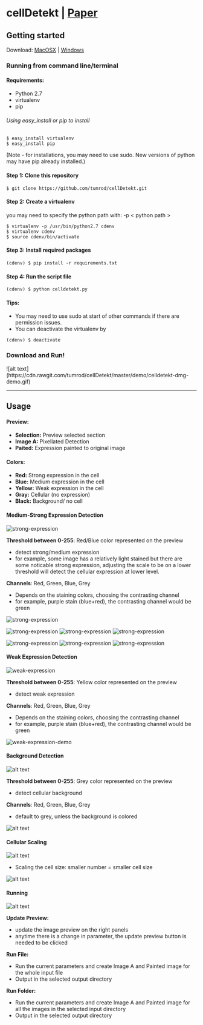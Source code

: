 # cellDetekt | [Paper](http://onlinelibrary.wiley.com/doi/10.1111/j.1365-2818.2005.01450.x/full)

## Getting started

Download: [MacOSX](https://cdn.rawgit.com/tumrod/cellDetekt/master/celldetekt.dmg) |  [Windows](https://cdn.rawgit.com/tumrod/cellDetekt/master/dist_exe.zip)
### Running from command line/terminal

#### Requirements:
- Python 2.7
- virtualenv 
- pip

###### Using easy_install or pip to install
```
$ easy_install virtualenv
$ easy_install pip
```
(Note - for installations, you may need to use sudo. New versions of python may have pip already installed.)


#### Step 1: Clone this repository
```
$ git clone https://github.com/tumrod/cellDetekt.git
```

#### Step 2: Create a virtualenv  
you may need to specify the python path with: -p < python path >

```
$ virtualenv -p /usr/bin/python2.7 cdenv
$ virtualenv cdenv
$ source cdenv/bin/activate 
```

#### Step 3: Install required packages
```
(cdenv) $ pip install -r requirements.txt
```

#### Step 4: Run the script file
```
(cdenv) $ python celldetekt.py
```

#### Tips: 
- You may need to use sudo at start of other commands if there are permission issues.
- You can deactivate the virtualenv by 
```
(cdenv) $ deactivate 
```

### Download and Run!
<MacOSX example>
![alt text](https://cdn.rawgit.com/tumrod/cellDetekt/master/demo/celldetekt-dmg-demo.gif)

---

## Usage
#### Preview:
* **Selection:** Preview selected section
* **Image A:** Pixellated Detection
* **Paited:** Expression painted to original image

#### Colors:
* **Red:** Strong expression in the cell
* **Blue:** Medium expression in the cell
* **Yellow:** Weak expression in the cell
* **Gray:** Cellular (no expression)
* **Black:** Background/ no cell

#### Medium-Strong Expression Detection

![strong-expression](https://cdn.rawgit.com/tumrod/cellDetekt/master/asset/strong-expression.png)

**Threshold between 0-255**: Red/Blue color represented on the preview
* detect strong/medium expression
* for example, some image has a relatively light stained but there are some noticable strong expression, adjusting the scale to be on a lower threshold will detect the cellular expression at lower level.

**Channels**: Red, Green, Blue, Grey
* Depends on the staining colors, choosing the contrasting channel
* for example, purple stain (blue+red), the contrasting channel would be green

![strong-expression](https://cdn.rawgit.com/tumrod/cellDetekt/master/example/strong_100_0.png)


![strong-expression](https://cdn.rawgit.com/tumrod/cellDetekt/master/example/strong_100_1.png) ![strong-expression](https://cdn.rawgit.com/tumrod/cellDetekt/master/example/strong_130_1.png) ![strong-expression](https://cdn.rawgit.com/tumrod/cellDetekt/master/example/strong_180_1.png)

![strong-expression](https://cdn.rawgit.com/tumrod/cellDetekt/master/example/strong_100_2.png) ![strong-expression](https://cdn.rawgit.com/tumrod/cellDetekt/master/example/strong_130_2.png) ![strong-expression](https://cdn.rawgit.com/tumrod/cellDetekt/master/example/strong_180_2.png)

#### Weak Expression Detection

![weak-expression](https://cdn.rawgit.com/tumrod/cellDetekt/master/asset/weak-expression.png)

**Threshold between 0-255**: Yellow color represented on the preview
* detect weak expression

**Channels**: Red, Green, Blue, Grey
* Depends on the staining colors, choosing the contrasting channel
* for example, purple stain (blue+red), the contrasting channel would be green

![weak-expression-demo](https://cdn.rawgit.com/tumrod/cellDetekt/master/asset/weak-expression.gif)

#### Background Detection

![alt text](https://cdn.rawgit.com/tumrod/cellDetekt/master/asset/bg.png)

**Threshold between 0-255**: Grey color represented on the preview
* detect cellular background

**Channels**: Red, Green, Blue, Grey
* default to grey, unless the background is colored

![alt text](https://cdn.rawgit.com/tumrod/cellDetekt/master/asset/background.gif)

#### Cellular Scaling

![alt text](https://cdn.rawgit.com/tumrod/cellDetekt/master/asset/scaling.png)

* Scaling the cell size: smaller number = smaller cell size

![alt text](https://cdn.rawgit.com/tumrod/cellDetekt/master/asset/scale.gif)

#### Running

![alt text](https://cdn.rawgit.com/tumrod/cellDetekt/master/asset/run.png)

**Update Preview:** 
* update the image preview on the right panels
* anytime there is a change in parameter, the update preview button is needed to be clicked

**Run File:**
* Run the current parameters and create Image A and Painted image for the whole input file
* Output in the selected output directory

**Run Folder:**
* Run the current parameters and create Image A and Painted image for all the images in the selected input directory
* Output in the selected output directory
